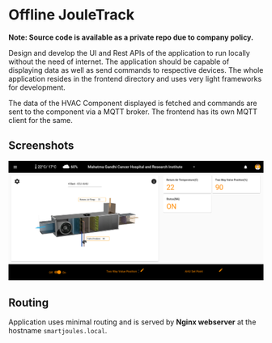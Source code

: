 # Offline JouleTrack
**Note: Source code is available as a private repo due to company policy.**

Design and develop the UI and Rest APIs of the application to run locally without the need of internet. The application should be capable of displaying data as well as send commands to 
respective devices. The whole application resides in the frontend directory and uses very light frameworks for development.

The data of the HVAC Component displayed is fetched and commands are sent to the component via a MQTT broker. The frontend has its own MQTT client for the same.

## Screenshots

![alt text](project.png?raw=true "Final Product Screenshot")

## Routing

Application uses minimal routing and is served by **Nginx webserver** at the hostname `smartjoules.local`.


